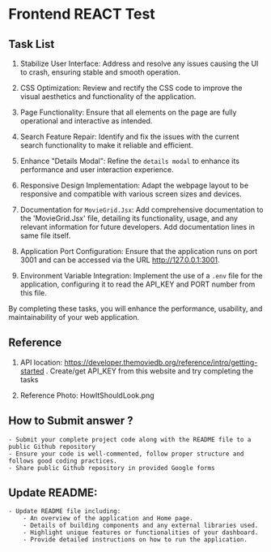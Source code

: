 # Frontend REACT Test

## Task List

1. Stabilize User Interface: Address and resolve any issues causing the UI to crash, ensuring stable and smooth operation.

2. CSS Optimization: Review and rectify the CSS code to improve the visual aesthetics and functionality of the application.

3. Page Functionality: Ensure that all elements on the page are fully operational and interactive as intended.

4. Search Feature Repair: Identify and fix the issues with the current search functionality to make it reliable and efficient.

5. Enhance "Details Modal": Refine the `details modal` to enhance its performance and user interaction experience.

6. Responsive Design Implementation: Adapt the webpage layout to be responsive and compatible with various screen sizes and devices.

7. Documentation for `MovieGrid.Jsx`: Add comprehensive documentation to the 'MovieGrid.Jsx' file, detailing its functionality, usage, and any relevant information for future developers. Add documentation lines in same file itself.

8. Application Port Configuration: Ensure that the application runs on port 3001 and can be accessed via the URL http://127.0.0.1:3001.

9. Environment Variable Integration: Implement the use of a `.env` file for the application, configuring it to read the API_KEY and PORT number from this file.

By completing these tasks, you will enhance the performance, usability, and maintainability of your web application.
 
## Reference
1. API location: https://developer.themoviedb.org/reference/intro/getting-started . Create/get API_KEY from this website and try completing the tasks

2. Reference Photo: HowItShouldLook.png

## How to Submit answer ?
    - Submit your complete project code along with the README file to a public Github repository
    - Ensure your code is well-commented, follow proper structure and follows good coding practices.
    - Share public Github repository in provided Google forms
## Update README:
    - Update README file including:
        - An overview of the application and Home page.
        - Details of building components and any external libraries used.
        - Highlight unique features or functionalities of your dashboard.
        - Provide detailed instructions on how to run the application.
